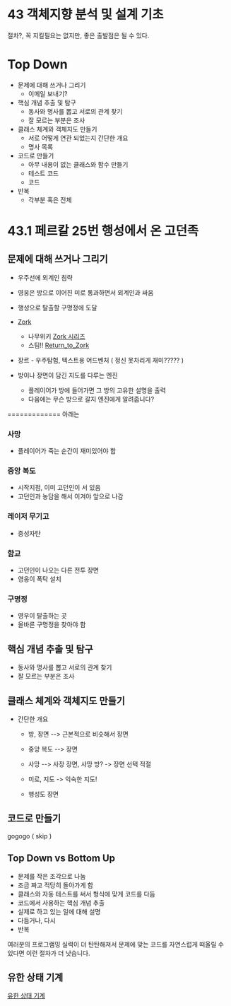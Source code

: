 
# 43 객체지향 분석 및 설계 기초

절차?, 꼭 지킬필요는 없지만, 좋은 출발점은 될 수 있다.


# Top Down

- 문제에 대해 쓰거나 그리기
  - 이메일 보내기?
- 핵심 개념 추출 및 탐구
  - 동사와 명사를 뽑고 서로의 관계 찾기
  - 잘 모르는 부분은 조사
- 클래스 체계와 객체지도 만들기
  - 서로 어떻게 연관 되었는지 간단한 개요
  - 명사 목록
- 코드로 만들기
  - 아무 내용이 없는 클래스와 함수 만들기
  - 테스트 코드
  - 코드
- 반복
  - 각부분 혹은 전체


# 43.1 페르칼 25번 행성에서 온 고던족

## 문제에 대해 쓰거나 그리기

- 우주선에 외계인 침략
- 영웅은 방으로 이어진 미로 통과하면서 외계인과 싸움
- 행성으로 탈출할 구명정에 도달

- [Zork](http://zorkonline.net/)
  - 나무위키 [Zork 시리즈](https://namu.wiki/w/Zork%20%EC%8B%9C%EB%A6%AC%EC%A6%88)
  - 스팀!! [Return_to_Zork](https://store.steampowered.com/app/585240/Return_to_Zork/)

- 장르 - 우주탐험, 텍스트용 어드벤처
         ( 정신 못차리게 재미????? )

- 방이나 장면이 담긴 지도를 다루는 엔진
  - 플레이어가 방에 들어가면 그 방의 고유한 설명을 출력
  - 다음에는 무슨 방으로 갈지 엔진에게 알려줍니다?

============= 아래는

### 사망

- 플레이어가 죽는 순간이 재미있어야 함

### 중앙 복도

- 시작지점, 이미 고던인이 서 있음
- 고던인과 농담을 해서 이겨야 앞으로 나감

### 레이저 무기고

- 중성자탄

### 함교

- 고던인이 나오는 다른 전투 장면
- 영웅이 폭탁 설치

### 구명정

- 영우이 탈출하는 곳
- 올바른 구명정을 찾아야 함


## 핵심 개념 추출 및 탐구

- 동사와 명사를 뽑고 서로의 관계 찾기
- 잘 모르는 부분은 조사

## 클래스 체계와 객체지도 만들기

- 간단한 개요
  - 방, 장면 --> 근본적으로 비슷해서 장면
  - 중앙 복도 --> 장면
  - 사망 --> 사장 장면, 사망 방? -> 장면 선택 적절

  - 미로, 지도 -> 익숙한 지도!

  - 행성도 장면


## 코드로 만들기

gogogo ( skip )


## Top Down vs Bottom Up

- 문제를 작은 조각으로 나눔
- 조금 짜고 적당히 돌아가게 함
- 클래스와 자동 테스트를 써서 형식에 맞게 코드를 다듬
- 코드에서 사용하는 핵심 개념 추출
- 실제로 하고 있는 일에 대해 설명
- 다듬거나, 다시
- 반복

여러분의 프로그램밍 실력이 더 탄탄해져서 문제에 맞는 코드를 자연스럽게 떠올릴 수 있다면 이런 절차가 더 낫습니다.


## 유한 상태 기계

[유한 상태 기계](https://ko.wikipedia.org/wiki/%EC%9C%A0%ED%95%9C_%EC%83%81%ED%83%9C_%EA%B8%B0%EA%B3%84)